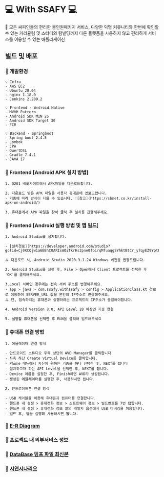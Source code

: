 # 💻 With SSAFY 💻

 🚩 모든 싸피인들의 편리한 올인원패키지 서비스, 다양한 익명 커뮤니티와 한번에 확인할 수 있는 커리큘럼 및 스터디와 팀빌딩까지 다른 플랫폼을 사용하지 않고 편리하게 서비스를 이용할 수 있는 애플리케이션

## 빌드 및 배포

### 🔎 개발환경

    💡 Infra 
    - AWS EC2
    - Ubuntu 20.04
    - nginx 1.18.0
    - Jenkins 2.289.2

    💡 Frontend - Android Native
    - MVVM Pattern
    - Android SDK MIN 26
    - Android SDK Target 30
    - FCM

    💡 Backend - Springboot
    - Spring boot 2.4.5
    - Lombok
    - JPA
    - QuertDSL
    - Gradle 7.4.1
    - JAVA 17


### 🔎 Frontend [Android APK 설치 방법]

    1. D201 배포사이트에서 APK파일을 다운로드합니다.

    2. 다운로드 받은 APK 파일을 사용자 휴대폰에 업로드합니다.
    - 기종에 따라 방식이 다를 수 있습니다. ![참고](https://sbnet.co.kr/install-apk-on-android/)

    3. 휴대폰에서 APK 파일을 찾아 클릭 후 설치를 진행해주세요.

### 🔎 Frontend [Android 실행 방법 및 앱 빌드]

    1. Android Studio를 설치합니다.

    - [설치경로](https://developer.android.com/studio?gclid=Cj0KCQjw1a6EBhC0ARIsAOiTkrHs2pne0fbirqMfuaqgSYhktBtCr_y7qyEZ9YptQ6pHlX8BuYxiIAEaAmIIEALw_wcB&gclsrc=aw.ds)

    ⁂ 다운로드 시, Android Studio 2020.3.1.24 Windows 버전을 권장드립니다.
    
    2. Android Studio를 실행 후, File > Open에서 Client 프로젝트를 선택한 후 'OK'를 클릭해주세요.
    
    3.Local 서버인 경우에는 접속 서버 주소를 변경해주세요.
    - app > java > com.ssafy.withssafy > config > ApplicationClass.kt 경로로 이동하여 SERVER_URL 값을 본인의 IP주소로 변경해주세요.
    ⁂ 단, 접속하려는 휴대폰과 실행하려는 프로젝트의 IP주소가 동일해야합니다.

    4. Android Version 8.0, API Level 28 이상인 기종 연결

    5. 실행할 휴대폰을 선택한 후 RUN을 클릭해 빌드해주세요

### 🔎 휴대폰 연결 방법

    1. 에뮬레이터 연결 방식
    
    - 안드로이드 스튜디오 우측 상단의 AVD Manager를 클릭합니다
    - 좌측 하단 Create Virtual Device를 클릭합니다.
    - Phone 메뉴에서 자신이 원하는 기종을 하나 선택한 후, NEXT를 합니다
    - 설치하고자 하는 API Level을 선택한 후, NEXT를 합니다.
    - Device 이름을 설정한 후, Finish하면 AVD가 생성됩니다.
    - 생성된 에뮬레이터를 실행한 후, 사용하시면 됩니다.

    2. 안드로이드폰 연결 방식

    - USB 케이블을 이용해 휴대폰과 컴퓨터를 연결합니다.
    - 핸드폰 내 설정 > 휴대전화 정보 > 소프트웨어 정보 > 빌드번호를 7번 탭합니다.
    - 핸드폰 내 설정 > 휴대전화 정보 밑의 개발자 옵션에서 USB 디버깅을 허용합니다.
    - 빌드 후, 앱을 실행해 사용하시면 됩니다.


### 🔎 [E-R Diagram](./withssafyerd.png)

### 🔎 프로젝트 내 외부서비스 정보

### 🔎 [DataBase 덤프 파일 최신본](./Dump20220517.sql)

### 🔎 [시연시나리오](./사용자시나리오.pdf)

    


